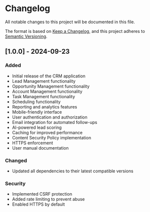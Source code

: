 # Changelog

All notable changes to this project will be documented in this file.

The format is based on [Keep a Changelog](https://keepachangelog.com/en/1.0.0/),
and this project adheres to [Semantic Versioning](https://semver.org/spec/v2.0.0.html).

## [1.0.0] - 2024-09-23

### Added
- Initial release of the CRM application
- Lead Management functionality
- Opportunity Management functionality
- Account Management functionality
- Task Management functionality
- Scheduling functionality
- Reporting and analytics features
- Mobile-friendly interface
- User authentication and authorization
- Email integration for automated follow-ups
- AI-powered lead scoring
- Caching for improved performance
- Content Security Policy implementation
- HTTPS enforcement
- User manual documentation

### Changed
- Updated all dependencies to their latest compatible versions

### Security
- Implemented CSRF protection
- Added rate limiting to prevent abuse
- Enabled HTTPS by default
